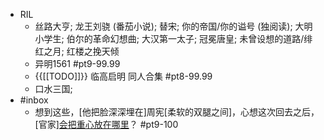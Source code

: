 - RIL
    - 丝路大亨; 龙王刘骁 (番茄小说); 替宋; 你的帝国/你的谥号 (独阅读); 大明小学生; 伯尔的革命幻想曲; 大汉第一太子; 冠冕唐皇; 未曾设想的道路/绯红之月; 红楼之挽天倾
    - 异明1561 #pt9-99.99
    - {{[[TODO]]}} 临高启明 同人合集 #pt8-99.99
    - 口水三国; 
- #inbox
    - 想到这些，[他把脸深深埋在]周宪[柔软的双腿之间]，心想这次回去之后，[官家][会把重心放在哪里](https://vipreader.qidian.com/chapter/1025541724/652956302)？ #pt9-100
